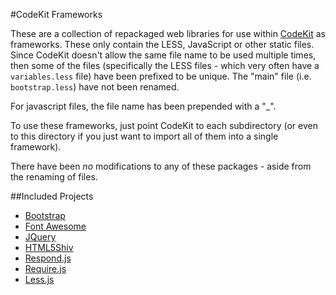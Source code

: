 #CodeKit Frameworks

These are a collection of repackaged web libraries for use within [CodeKit](http://www.incident57.com/codekit) as 
frameworks.  These only contain the LESS, JavaScript or other static files.  Since CodeKit doesn't allow the same
file name to be used multiple times, then some of the files (specifically the LESS files - which very often have
a `variables.less` file) have been prefixed to be unique.  The "main" file (i.e. `bootstrap.less`) have not been
renamed.

For javascript files, the file name has been prepended with a "_".

To use these frameworks, just point CodeKit to each subdirectory (or even to this directory if you just want to 
import all of them into a single framework).

There have been *no* modifications to any of these packages - aside from the renaming of files.

##Included Projects
   - [Bootstrap](http://www.getbootstrap.com)
   - [Font Awesome](http://www.fontawesome.io)
   - [JQuery](http://www.jquery.com)
   - [HTML5Shiv](http://code.google.com/p/html5shiv)
   - [Respond.js](http://www.github.com/scottjehl/Respond)
   - [Require.js](http://www.requirejs.org)
   - [Less.js](http://www.lesscss.org)
   
